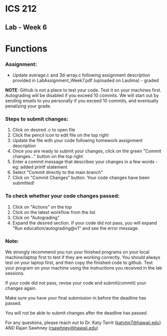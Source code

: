 # ICS 212
## Lab - Week 6

# Functions

### Assignment:
- Update average.c and 3d-array.c following assignment description provided in LabAssignment_Week7.pdf (uploaded on Laulima) - graded

**NOTE**: Github is not a place to test your code. Test it on your machines first. Autograding will be disabled if you exceed 10 commits. We will start out by sending emails to you personally if you exceed 10 commits, and eventually penalizing your grade.

### Steps to submit changes:
1. Click on desired .c to open file
2. Click the pencil icon to edit file on the top right
3. Update the file with your code following homework assignment description
4. Once you are ready to submit your changes, click on the green "Commit changes..." button on the top right
5. Enter a commit message that describes your changes in a few words - eg: added printf statement
6. Select "Commit directly to the main branch"
7. Click on "Commit Changes" button. Your code changes have been submitted!

### To check whether your code changes passed:
1. Click on "Actions" on the top
2. Click on the latest workflow from the list
3. Click on "Autograding"
4. Expand the desired section. If your code did not pass, you will expand "Run education/autograding@v1" and see the error message.

### Note:
We strongly recommend you run your finished programs on your local machine/laptop first to test if they are working correctly. You should always test on your laptop first, and then copy the finished code to github. Test your program on your machine using the instructions you received in the lab sessions.

If your code did not pass, revise your code and submit(commit) your changes again.

Make sure you have your final submission in before the deadline has passed.

You will not be able to submit changes after the deadline has passed.

For any questions, please reach out to Dr. Katy Tarrit (katytm7@hawaii.edu) AND Rajan Sawhney (rsawhney@hawaii.edu)
